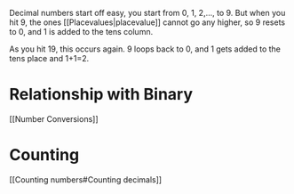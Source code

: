 Decimal numbers start off easy, you start from 0, 1, 2,..., to 9. But when you hit 9, the ones [[Placevalues|placevalue]] cannot go any higher, so 9 resets to 0, and 1 is added to the tens column.

As you hit 19, this occurs again. 9 loops back to 0, and 1 gets added to the tens place and 1+1=2.

# Relationship with Binary
[[Number Conversions]]

# Counting
[[Counting numbers#Counting decimals]]